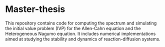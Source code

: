 # Master-thesis
This repository contains code for computing the spectrum and simulating the initial value problem (IVP) for the Allen-Cahn equation and the Heterogeneous Nagumo equation. It includes numerical implementations aimed at studying the stability and dynamics of reaction-diffusion systems.
